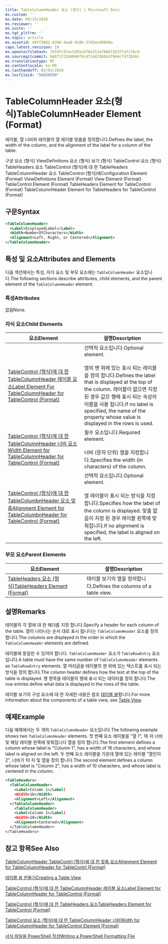 ```yaml
---
title: TableColumnHeader 요소 (형식) | Microsoft Docs
ms.custom: ''
ms.date: 09/13/2016
ms.reviewer: ''
ms.suite: ''
ms.tgt_pltfrm: ''
ms.topic: article
ms.assetid: 49ff3062-6396-4aa8-919b-3fd3ac60899a
caps.latest.revision: 19
ms.openlocfilehash: 15f47c97ac5d55cb76e153af86672b3ffaf176c9
ms.sourcegitcommit: b6871f21bd666f9cd71dd336bb3f844cf472b56c
ms.translationtype: MT
ms.contentlocale: ko-KR
ms.lasthandoff: 02/03/2019
ms.locfileid: "56858599"
---
```

# <a name="tablecolumnheader-element-format"></a><span data-ttu-id="4a4b3-102">TableColumnHeader 요소(형식)</span><span class="sxs-lookup"><span data-stu-id="4a4b3-102">TableColumnHeader Element (Format)</span></span>

<span data-ttu-id="4a4b3-103">레이블, 열 너비와 테이블의 열 레이블 맞춤을 정의합니다.</span><span class="sxs-lookup"><span data-stu-id="4a4b3-103">Defines the label, the width of the column, and the alignment of the label for a column of the table.</span></span>

<span data-ttu-id="4a4b3-104">구성 요소 (형식) ViewDefinitions 요소 (형식) 보기 (형식) TableControl 요소 (형식) TableHeaders 요소 TableControl (형식)에 대 한 TableHeaders TableColumnHeader 요소 TableControl (형식)에</span><span class="sxs-lookup"><span data-stu-id="4a4b3-104">Configuration Element (Format) ViewDefinitions Element (Format) View Element (Format) TableControl Element (Format) TableHeaders Element for TableControl (Format) TableColumnHeader Element for TableHeaders for TableControl (Format)</span></span>

## <a name="syntax"></a><span data-ttu-id="4a4b3-105">구문</span><span class="sxs-lookup"><span data-stu-id="4a4b3-105">Syntax</span></span>

```xml
<TableColumnHeader>
  <Label>DisplayedLabel</Label>
  <Width>NumberOfCharacters</Width>
  <Alignment>Left, Right, or Centered</Alignment>
</TableColumnHeader>
```

## <a name="attributes-and-elements"></a><span data-ttu-id="4a4b3-106">특성 및 요소</span><span class="sxs-lookup"><span data-stu-id="4a4b3-106">Attributes and Elements</span></span>

<span data-ttu-id="4a4b3-107">다음 섹션에서는 특성, 자식 요소 및 부모 요소에는 `TableColumnHeader` 요소입니다.</span><span class="sxs-lookup"><span data-stu-id="4a4b3-107">The following sections describe attributes, child elements, and the parent element of the `TableColumnHeader` element.</span></span>

### <a name="attributes"></a><span data-ttu-id="4a4b3-108">특성</span><span class="sxs-lookup"><span data-stu-id="4a4b3-108">Attributes</span></span>

<span data-ttu-id="4a4b3-109">없음</span><span class="sxs-lookup"><span data-stu-id="4a4b3-109">None.</span></span>

### <a name="child-elements"></a><span data-ttu-id="4a4b3-110">자식 요소</span><span class="sxs-lookup"><span data-stu-id="4a4b3-110">Child Elements</span></span>

|<span data-ttu-id="4a4b3-111">요소</span><span class="sxs-lookup"><span data-stu-id="4a4b3-111">Element</span></span>|<span data-ttu-id="4a4b3-112">설명</span><span class="sxs-lookup"><span data-stu-id="4a4b3-112">Description</span></span>|
|-------------|-----------------|
|[<span data-ttu-id="4a4b3-113">TableControl (형식)에 대 한 TableColumnHeader 레이블 요소</span><span class="sxs-lookup"><span data-stu-id="4a4b3-113">Label Element For TableColumnHeader for TableControl (Format)</span></span>](./label-element-for-tablecolumnheader-for-tablecontrol-format.md)|<span data-ttu-id="4a4b3-114">선택적 요소입니다.</span><span class="sxs-lookup"><span data-stu-id="4a4b3-114">Optional element.</span></span><br /><br /> <span data-ttu-id="4a4b3-115">열의 맨 위에 있는 표시 되는 레이블을 정의 합니다.</span><span class="sxs-lookup"><span data-stu-id="4a4b3-115">Defines the label that is displayed at the top of the column.</span></span> <span data-ttu-id="4a4b3-116">레이블이 없으면 지정 된 경우 값은 행에 표시 되는 속성의 이름을 사용 됩니다.</span><span class="sxs-lookup"><span data-stu-id="4a4b3-116">If no label is specified, the name of the property whose value is displayed in the rows is used.</span></span>|
|[<span data-ttu-id="4a4b3-117">TableControl (형식)에 대 한 TableColumnHeader 너비 요소</span><span class="sxs-lookup"><span data-stu-id="4a4b3-117">Width Element for TableColumnHeader for TableControl (Format)</span></span>](./width-element-for-tablecolumnheader-for-tablecontrol-format.md)|<span data-ttu-id="4a4b3-118">필수 요소입니다.</span><span class="sxs-lookup"><span data-stu-id="4a4b3-118">Required element.</span></span><br /><br /> <span data-ttu-id="4a4b3-119">너비 (문자 단위) 열을 지정합니다.</span><span class="sxs-lookup"><span data-stu-id="4a4b3-119">Specifies the width (in characters) of the column.</span></span>|
|[<span data-ttu-id="4a4b3-120">TableControl (형식)에 대 한 TableColumbnHeader 요소 맞춤</span><span class="sxs-lookup"><span data-stu-id="4a4b3-120">Alignment Element for TableColumbnHeader for TableControl (Format)</span></span>](./alignment-element-for-tablecolumnheader-for-tablecontrol-format.md)|<span data-ttu-id="4a4b3-121">선택적 요소입니다.</span><span class="sxs-lookup"><span data-stu-id="4a4b3-121">Optional element.</span></span><br /><br /> <span data-ttu-id="4a4b3-122">열 레이블이 표시 되는 방식을 지정 합니다.</span><span class="sxs-lookup"><span data-stu-id="4a4b3-122">Specifies how the label of the column is displayed.</span></span> <span data-ttu-id="4a4b3-123">맞춤 없음이 지정 된 경우 레이블 왼쪽에 맞춰집니다.</span><span class="sxs-lookup"><span data-stu-id="4a4b3-123">If no alignment is specified, the label is aligned on the left.</span></span>|

### <a name="parent-elements"></a><span data-ttu-id="4a4b3-124">부모 요소</span><span class="sxs-lookup"><span data-stu-id="4a4b3-124">Parent Elements</span></span>

|<span data-ttu-id="4a4b3-125">요소</span><span class="sxs-lookup"><span data-stu-id="4a4b3-125">Element</span></span>|<span data-ttu-id="4a4b3-126">설명</span><span class="sxs-lookup"><span data-stu-id="4a4b3-126">Description</span></span>|
|-------------|-----------------|
|[<span data-ttu-id="4a4b3-127">TableHeaders 요소 (형식)</span><span class="sxs-lookup"><span data-stu-id="4a4b3-127">TableHeaders Element (Format)</span></span>](./tableheaders-element-format.md)|<span data-ttu-id="4a4b3-128">테이블 보기의 열을 정의합니다.</span><span class="sxs-lookup"><span data-stu-id="4a4b3-128">Defines the columns of a table view.</span></span>|

## <a name="remarks"></a><span data-ttu-id="4a4b3-129">설명</span><span class="sxs-lookup"><span data-stu-id="4a4b3-129">Remarks</span></span>

<span data-ttu-id="4a4b3-130">테이블의 각 열에 대 한 헤더를 지정 합니다.</span><span class="sxs-lookup"><span data-stu-id="4a4b3-130">Specify a header for each column of the table.</span></span> <span data-ttu-id="4a4b3-131">열이 나타나는 순서 대로 표시 됩니다는 `TableColumnHeader` 요소를 정의 합니다.</span><span class="sxs-lookup"><span data-stu-id="4a4b3-131">The columns are displayed in the order in which the `TableColumnHeader` elements are defined.</span></span>

<span data-ttu-id="4a4b3-132">테이블에 동일한 수 있어야 합니다. `TableColumnHeader` 요소가 `TableRowEntry` 요소입니다.</span><span class="sxs-lookup"><span data-stu-id="4a4b3-132">A table must have the same number of `TableColumnHeader` elements as `TableRowEntry` elements.</span></span> <span data-ttu-id="4a4b3-133">열 머리글을 테이블의 맨 위에 있는 텍스트를 표시 되는 방식을 정의 합니다.</span><span class="sxs-lookup"><span data-stu-id="4a4b3-133">The column header defines how the text at the top of the table is displayed.</span></span> <span data-ttu-id="4a4b3-134">행 항목을 테이블의 행에 표시 되는 데이터를 정의 합니다.</span><span class="sxs-lookup"><span data-stu-id="4a4b3-134">The row entries define what data is displayed in the rows of the table.</span></span>

<span data-ttu-id="4a4b3-135">테이블 보기의 구성 요소에 대 한 자세한 내용은 참조 [테이블 뷰](./creating-a-table-view.md)합니다.</span><span class="sxs-lookup"><span data-stu-id="4a4b3-135">For more information about the components of a table view, see [Table View](./creating-a-table-view.md).</span></span>

## <a name="example"></a><span data-ttu-id="4a4b3-136">예제</span><span class="sxs-lookup"><span data-stu-id="4a4b3-136">Example</span></span>

<span data-ttu-id="4a4b3-137">다음 예제에서는 두 개의 `TableColumnHeader` 요소입니다.</span><span class="sxs-lookup"><span data-stu-id="4a4b3-137">The following example shows two `TableColumnHeader` elements.</span></span> <span data-ttu-id="4a4b3-138">첫 번째 요소 레이블을 "열 1", 16 자 너비 및 해당 레이블 왼쪽에 맞춰집니다 열을 정의 합니다.</span><span class="sxs-lookup"><span data-stu-id="4a4b3-138">The first element defines a column whose label is "Column 1", has a width of 16 characters, and whose label is aligned on the left.</span></span> <span data-ttu-id="4a4b3-139">두 번째 요소 레이블을 가운데 열에 있는 레이블 "열인지 2", 너비가 10 자 및 열을 정의 합니다.</span><span class="sxs-lookup"><span data-stu-id="4a4b3-139">The second element defines a column whose label is "Column 2", has a width of 10 characters, and whose label is centered in the column.</span></span>

```xml
<TableHeaders>
  <TableColumnHeader>
    <Label>Column 1</Label)
    <Width>16</Width>
    <Alignment>Left</Alignment>
  </TableColumnHeader>
    <TableColumnHeader>
    <Label>Column 2</Label)
    <Width>10</Width>
    <Alignment>Centered</Alignment>
  </TableColumnHeader>
</TableHeaders>
```

## <a name="see-also"></a><span data-ttu-id="4a4b3-140">참고 항목</span><span class="sxs-lookup"><span data-stu-id="4a4b3-140">See Also</span></span>

[<span data-ttu-id="4a4b3-141">TableColumnHeader TableContrl (형식)에 대 한 맞춤 요소</span><span class="sxs-lookup"><span data-stu-id="4a4b3-141">Alignment Element for TableColumnHeader for TableContrl (Format)</span></span>](./alignment-element-for-tablecolumnheader-for-tablecontrol-format.md)

[<span data-ttu-id="4a4b3-142">테이블 뷰 만들기</span><span class="sxs-lookup"><span data-stu-id="4a4b3-142">Creating a Table View</span></span>](./creating-a-table-view.md)

[<span data-ttu-id="4a4b3-143">TableControl (형식)에 대 한 TableColumnHeader 레이블 요소</span><span class="sxs-lookup"><span data-stu-id="4a4b3-143">Label Element for TableColumnHeader for TableControl (Format)</span></span>](./label-element-for-tablecolumnheader-for-tablecontrol-format.md)

[<span data-ttu-id="4a4b3-144">TableControl (형식)에 대 한 TableHeaders 요소</span><span class="sxs-lookup"><span data-stu-id="4a4b3-144">TableHeaders Element for TableControl (Format)</span></span>](./tableheaders-element-format.md)

[<span data-ttu-id="4a4b3-145">TableControl 요소 (형식)에 대 한 TableColumnHeader 너비</span><span class="sxs-lookup"><span data-stu-id="4a4b3-145">Width for TableColumnHeader for TableControl Element (Format)</span></span>](./width-element-for-tablecolumnheader-for-tablecontrol-format.md)

[<span data-ttu-id="4a4b3-146">서식 파일을 PowerShell 작성</span><span class="sxs-lookup"><span data-stu-id="4a4b3-146">Writing a PowerShell Formatting File</span></span>](./writing-a-powershell-formatting-file.md)
